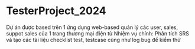 # TesterProject_2024
Dự án được based trên 1 ứng dụng web-based quản lý các user, sales, suppot sales của 1 trang thương mại điện tử
Nhiệm vụ chính: Phân tích SRS và tạo các tài liệu checklist test, testcase cũng như log bug để kiểm thử
